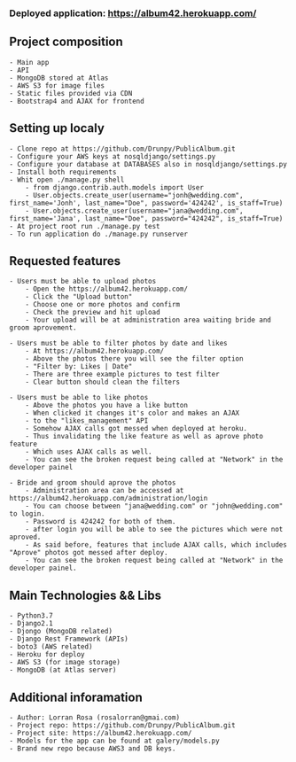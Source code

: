 ### Deployed application: https://album42.herokuapp.com/

## Project composition
    - Main app
    - API
    - MongoDB stored at Atlas
    - AWS S3 for image files
    - Static files provided via CDN
    - Bootstrap4 and AJAX for frontend 

## Setting up localy
    - Clone repo at https://github.com/Drunpy/PublicAlbum.git
    - Configure your AWS keys at nosqldjango/settings.py
    - Configure your database at DATABASES also in nosqldjango/settings.py
    - Install both requirements
    - Whit open ./manage.py shell 
        - from django.contrib.auth.models import User
        - User.objects.create_user(username="jonh@wedding.com", first_name='Jonh', last_name="Doe", password='424242', is_staff=True)
        - User.objects.create_user(username="jana@wedding.com", first_name='Jana', last_name="Doe", password="424242", is_staff=True)
    - At project root run ./manage.py test
    - To run application do ./manage.py runserver

## Requested features 
    - Users must be able to upload photos
        - Open the https://album42.herokuapp.com/
        - Click the "Upload button"
        - Choose one or more photos and confirm
        - Check the preview and hit upload
        - Your upload will be at administration area waiting bride and groom aprovement.
    
    - Users must be able to filter photos by date and likes
        - At https://album42.herokuapp.com/
        - Above the photos there you will see the filter option
        - "Filter by: Likes | Date"
        - There are three example pictures to test filter
        - Clear button should clean the filters

    - Users must be able to like photos
        - Above the photos you have a like button 
        - When clicked it changes it's color and makes an AJAX
        - to the "likes_management" API
        - Somehow AJAX calls got messed when deployed at heroku.
        - Thus invalidating the like feature as well as aprove photo feature
        - Which uses AJAX calls as well.
        - You can see the broken request being called at "Network" in the developer painel

    - Bride and groom should aprove the photos
        - Administration area can be accessed at https://album42.herokuapp.com/administration/login
        - You can choose between "jana@wedding.com" or "john@wedding.com" to login.
        - Password is 424242 for both of them.
        - after login you will be able to see the pictures which were not aproved.
        - As said before, features that include AJAX calls, which includes "Aprove" photos got messed after deploy.
        - You can see the broken request being called at "Network" in the developer painel.
    
## Main Technologies && Libs 
    - Python3.7
    - Django2.1
    - Djongo (MongoDB related)
    - Django Rest Framework (APIs) 
    - boto3 (AWS related)
    - Heroku for deploy
    - AWS S3 (for image storage)
    - MongoDB (at Atlas server)

## Additional inforamation
    - Author: Lorran Rosa (rosalorran@gmai.com)
    - Project repo: https://github.com/Drunpy/PublicAlbum.git
    - Project site: https://album42.herokuapp.com/
    - Models for the app can be found at galery/models.py
    - Brand new repo because AWS3 and DB keys.
